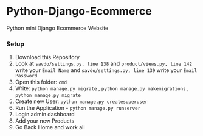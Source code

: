 # Python-Django-Ecommerce

Python mini Django Ecommerce Website

### Setup
1. Download this Repository
2. Look at `savdo/settings.py, line 138` and `product/views.py, line 142` write your `Email Name` and `savdo/settings.py, line 139` write your `Email Password`
3. Open this folder: `cmd`
4. Write: `python manage.py migrate` , `python manage.py makemigrations` , `python manage.py migrate`
5. Create new User: `python manage.py createsuperuser`
6. Run the Application - `python manage.py runserver`
7. Login admin dashboard
8. Add your new Products
9. Go Back Home and work all
